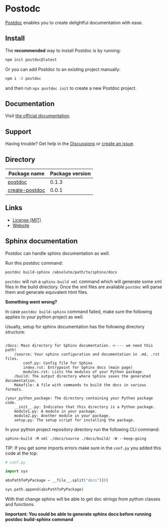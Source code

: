 # Postodc

<a href="https://postdoc.dev">Postdoc</a> enables you to create delightful documentation with ease.

## Install

The **recommended** way to install Postdoc is by running:

```bash
npm init postdoc@latest
```

Or you can add Postdoc to an existing project manually: 

```bash
npm i -D postdoc
```

and then run `npx postdoc init` to create a new Postdoc project.

## Documentation

Visit [the official documentation](https://postdoc.dev).

## Support

Having trouble? Get help in the [Discussions](https://github.com/PostDocJS/postdoc/discussions) or [create an issue](https://github.com/PostDocJS/postdoc/issues).

## Directory

| Package name                                | Package version |
|---------------------------------------------|-----------------|
| [postdoc](/PostDocJS/postdoc)               | 0.1.3           |
| [create-postdoc](/PostDocJS/create-postdoc) | 0.0.1           |

## Links

- [License (MIT)](LICENSE)
- [Website](https://postdoc.dev)


## Sphinx documentation

Postdoc can handle sphinx documentation as well. 
 
Run this postdoc command:

```shell
postdoc build-sphinx /absolute/path/to/sphinx/docs
```

`postdoc` will run a `sphinx-build xml` command which will generate some xml files in the build directory. Once the xml files are available `postdoc` will parse them and generate equivalent html files.  

**Something went wrong?**

In case `postdoc build-sphinx` command failed, make sure the following applies to your python project as well.  

Usually, setup for sphinx documentation has the following directory structure:

```

/docs: Main directory for Sphinx documentation. <---- we need this path!
    /source: Your sphinx configuration and documentation in .md, .rst files.
        conf.py: Config file for Sphinx
        index.rst: Entrypoint for Sphinx docs (main page)
        modules.rst: Lists the modules of your Python package.
    /build: The output directory where Sphinx saves the generated documentation.
    Makefile: A file with commands to build the docs in various formats.

/your_python_package: The directory containing your Python package code.
    __init__.py: Indicates that this directory is a Python package.
    module1.py: A module in your package.
    module2.py: Another module in your package.
    setup.py: The setup script for installing the package.

```

In your python project repository directory run the following CLI command:

```shell
sphinx-build -M xml ./docs/source ./docs/build/ -W --keep-going
```

TIP: If you get some imports errors make sure in the `conf.py` you added this code at the top:  

```py
# conf.py

import sys

absPathToPyPackage = __file__.split("docs")[0]

sys.path.append(absPathToPyPackage)

```

With that change sphinx will be able to get doc strings from python classes and functions.

**Important: You sould be able to generate sphinx docs before running postdoc build-sphinx command**





